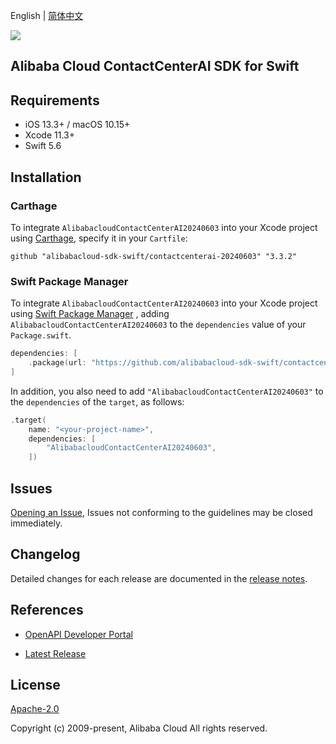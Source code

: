 English | [简体中文](README-CN.md)

![](https://aliyunsdk-pages.alicdn.com/icons/AlibabaCloud.svg)

## Alibaba Cloud ContactCenterAI SDK for Swift

## Requirements

- iOS 13.3+ / macOS 10.15+
- Xcode 11.3+
- Swift 5.6

## Installation

### Carthage

To integrate `AlibabacloudContactCenterAI20240603` into your Xcode project using [Carthage](https://github.com/Carthage/Carthage), specify it in your `Cartfile`:

```ogdl
github "alibabacloud-sdk-swift/contactcenterai-20240603" "3.3.2"
```

### Swift Package Manager

To integrate `AlibabacloudContactCenterAI20240603` into your Xcode project using [Swift Package Manager](https://swift.org/package-manager/) , adding `AlibabacloudContactCenterAI20240603` to the `dependencies` value of your `Package.swift`.

```swift
dependencies: [
    .package(url: "https://github.com/alibabacloud-sdk-swift/contactcenterai-20240603.git", from: "3.3.2")
]
```

In addition, you also need to add `"AlibabacloudContactCenterAI20240603"` to the `dependencies` of the `target`, as follows:

```swift
.target(
    name: "<your-project-name>",
    dependencies: [
        "AlibabacloudContactCenterAI20240603",
    ])
```

## Issues

[Opening an Issue](https://github.com/alibabacloud-sdk-swift/contactcenterai-20240603/issues/new), Issues not conforming to the guidelines may be closed immediately.

## Changelog

Detailed changes for each release are documented in the [release notes](./ChangeLog.txt).

## References

* [OpenAPI Developer Portal](https://next.api.alibabacloud.com/home)
- [Latest Release](https://github.com/alibabacloud-sdk-swift/contactcenterai-20240603)

## License

[Apache-2.0](http://www.apache.org/licenses/LICENSE-2.0)

Copyright (c) 2009-present, Alibaba Cloud All rights reserved.
